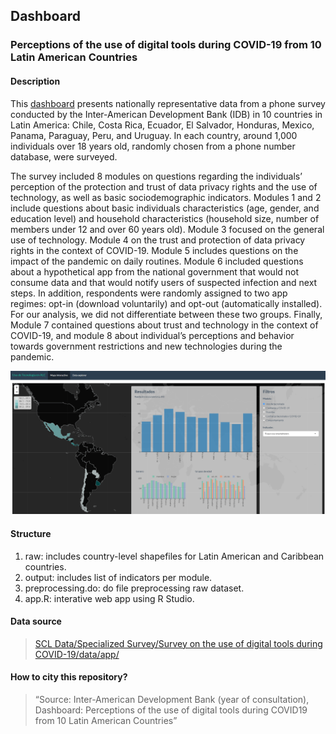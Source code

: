 ## Dashboard
### Perceptions of the use of digital tools during COVID-19 from 10 Latin American Countries

#### Description
This [dashboard](https://bid-data.shinyapps.io/dashboard_digital_tools_covid19/) presents nationally representative data from a phone survey conducted by the Inter-American Development Bank (IDB) in 10 countries in Latin America: Chile, Costa Rica, Ecuador, El Salvador, Honduras, Mexico, Panama, Paraguay, Peru, and Uruguay. In each country, around 1,000 individuals over 18 years old, randomly chosen from a phone number database, were surveyed. 

The survey included 8 modules on questions regarding the individuals’ perception of the protection and trust of data privacy rights and the use of technology, as well as basic sociodemographic indicators. Modules 1 and 2 include questions about basic individuals characteristics (age, gender, and education level) and household characteristics (household size, number of members under 12 and over 60 years old). Module 3 focused on the general use of technology. Module 4 on the trust and protection of data privacy rights in the context of COVID-19. Module 5 includes questions on the impact of the pandemic on daily routines. Module 6 included questions about a hypothetical app from the national government that would not consume data and that would notify users of suspected infection and next steps. In addition, respondents were randomly assigned to two app regimes: opt-in (download voluntarily) and opt-out (automatically installed). For our analysis, we did not differentiate between these two groups. Finally, Module 7 contained questions about trust and technology in the context of COVID-19, and module 8 about individual’s perceptions and behavior towards government restrictions and new technologies during the pandemic. 

![dashboard](dashboard-snapshot.png)

#### Structure
1. raw: includes country-level shapefiles for Latin American and Caribbean countries. 
2. output: includes list of indicators per module. 
3. preprocessing.do: do file preprocessing raw dataset. 
4. app.R: interative web app using R Studio. 

#### Data source
> [SCL Data/Specialized Survey/Survey on the use of digital tools during COVID-19/data/app/](https://scldata.iadb.org/app/folder/744E8F89-4C5D-48B5-9192-10CB5128CDA1)

#### How to city this repository?
> “Source: Inter-American Development Bank (year of consultation), Dashboard: Perceptions of the use of digital tools during COVID19 from 10 Latin American Countries”